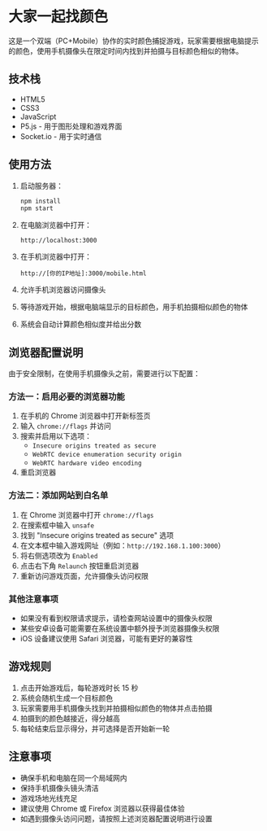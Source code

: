 # 大家一起找颜色

这是一个双端（PC+Mobile）协作的实时颜色捕捉游戏，玩家需要根据电脑提示的颜色，使用手机摄像头在限定时间内找到并拍摄与目标颜色相似的物体。

## 技术栈

- HTML5
- CSS3
- JavaScript
- P5.js - 用于图形处理和游戏界面
- Socket.io - 用于实时通信

## 使用方法

1. 启动服务器：

   ```bash
   npm install
   npm start
   ```
2. 在电脑浏览器中打开：

   ```
   http://localhost:3000
   ```
3. 在手机浏览器中打开：

   ```
   http://[你的IP地址]:3000/mobile.html
   ```
4. 允许手机浏览器访问摄像头
5. 等待游戏开始，根据电脑端显示的目标颜色，用手机拍摄相似颜色的物体
6. 系统会自动计算颜色相似度并给出分数

## 浏览器配置说明

由于安全限制，在使用手机摄像头之前，需要进行以下配置：

### 方法一：启用必要的浏览器功能

1. 在手机的 Chrome 浏览器中打开新标签页
2. 输入 `chrome://flags` 并访问
3. 搜索并启用以下选项：
   - `Insecure origins treated as secure`
   - `WebRTC device enumeration security origin`
   - `WebRTC hardware video encoding`
4. 重启浏览器

### 方法二：添加网站到白名单

1. 在 Chrome 浏览器中打开 `chrome://flags`
2. 在搜索框中输入 `unsafe`
3. 找到 "Insecure origins treated as secure" 选项
4. 在文本框中输入游戏网址（例如：`http://192.168.1.100:3000`）
5. 将右侧选项改为 `Enabled`
6. 点击右下角 `Relaunch` 按钮重启浏览器
7. 重新访问游戏页面，允许摄像头访问权限

### 其他注意事项

- 如果没有看到权限请求提示，请检查网站设置中的摄像头权限
- 某些安卓设备可能需要在系统设置中额外授予浏览器摄像头权限
- iOS 设备建议使用 Safari 浏览器，可能有更好的兼容性

## 游戏规则

1. 点击开始游戏后，每轮游戏时长 15 秒
2. 系统会随机生成一个目标颜色
3. 玩家需要用手机摄像头找到并拍摄相似颜色的物体并点击拍摄
4. 拍摄到的颜色越接近，得分越高
5. 每轮结束后显示得分，并可选择是否开始新一轮

## 注意事项

- 确保手机和电脑在同一个局域网内
- 保持手机摄像头镜头清洁
- 游戏场地光线充足
- 建议使用 Chrome 或 Firefox 浏览器以获得最佳体验
- 如遇到摄像头访问问题，请按照上述浏览器配置说明进行设置
